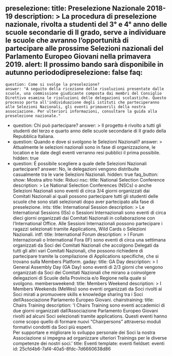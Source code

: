 preselezione:
  title: Preselezione Nazionale 2018-19
  description: >
    La procedura di preselezione nazionale, rivolta a studenti del 3° e 4° anno delle scuole
    secondarie di II grado, serve a individuare le scuole che avranno l’opportunità di partecipare
    alle prossime Selezioni nazionali del Parlamento Europeo Giovani nella primavera 2019.
  alert: Il prossimo bando sarà disponibile in autunno
periododipreselezione: false
faq:
  - 
    question: Come si svolge la preselezione?
    answer: "A seguito della ricezione delle risoluzioni presentate dalle scuole, una commissione giudicante composta dai membri del Consiglio Direttivo esamina le risoluzioni delle delegazioni scolastiche. Questo processo porta all'individuazione degli istituti che parteciperanno alle Selezioni Nazionali, gli eventi primaverili della nostra associazione. Per ulteriori informazioni, consultare la guida alla preselezione nazionale."
  - 
    question: Chi può partecipare?
    answer: >
      Il progetto è rivolto a tutti gli studenti del terzo e quarto anno delle scuole secondarie di II
      grado della Repubblica Italiana.
  - 
    question: Quando e dove si svolgono le Selezioni Nazionali?
    answer: >
      Attualmente le selezioni nazionali sono in fase di organizzazione, le location e le date degli
      eventi verranno resi pubblici il prima possibile.
    hidden: true
  - 
    question: É possibile scegliere a quale delle Selezioni Nazionali partecipare?
    answer: No, le delegazioni vengono distribuite casualmente tra le varie Selezioni Nazionali.
    hidden: true
faq_button:
  show: Mostra altro
  hide: Riduci
nsc:
  title: National Selection Conference
  description: >
    Le National Selection Conferences (NSCs) o anche Selezioni Nazionali sono eventi di circa 3/4 giorni
    organizzati dai Comitati Nazionali ai quali possono partecipare tutti gli studenti delle scuole che
    sono stati selezionati dopo aver partecipato alla fase di preselezione.
ints:
  title: International Session
  description: >
    Le International Sessions (ISs) o Sessioni Internazionali sono eventi di circa dieci giorni
    organizzati dai Comitati Nazionali in collaborazione con l’International Office. Alle Sessioni
    Internazionali possono partecipare i ragazzi selezionati tramite Applications, Wild Cards o
    Selezioni Nazionali.
intf:
  title: International Forum
  description: >
    I Forum Internazionali o International Fora (IF) sono eventi di circa una settimana organizzati da
    Soci dei Comitati Nazionali che accolgono Delegati da tutti gli altri vari Comitati Nazionali, che
    possono richiedere di partecipare tramite la compilazione di Applications specifiche, che si trovano
    sulla Members Platform.
gaday:
  title: GA Day
  description: >
    I General Assembly Day (GA Day) sono eventi di 2/3 giorni che vengono organizzati da Soci dei
    Comitati Nazionali che mirano a coinvolgere delegazioni di Scuole della Provincia e/o Regione nella
    quale si svolgono.
membersweekend:
  title: Members Weekend
  description: >
    I Members Weekends (MeWes) sono eventi organizzati da Soci rivolti ai Soci mirati a promuovere
    skills e knowledge sharing tra i Soci dell’Associazione Parlamento Europeo Giovani.
chairstraining:
  title: Chairs Training
  description: 'I Chairs Training sono eventi accademici di due giorni organizzati dall’Associazione Parlamento Europeo Giovani rivolti ad alcuni Soci selezionati tramite applications. Questi eventi hanno come scopo quello di formare nuovi “Chairpersons” attraverso moduli formativi condotti da Soci più esperti.<br>Per supportare e migliorare lo sviluppo personale dei Soci la nostra Associazione si impegna ad organizzare ulteriori Trainings per le diverse competenze dei nostri soci.'
title: Eventi
template: eventi
fieldset: eventi
id: 25cfd4b6-7af4-40a5-8fdc-7d6660638d86
